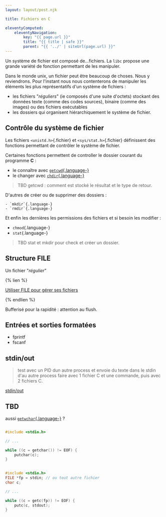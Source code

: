 ```yaml
---
layout: layout/post.njk

title: Fichiers en C

eleventyComputed:
    eleventyNavigation:
        key: "{{ page.url }}"
        title: "{{ title | safe }}"
        parent: "{{ '../' | siteUrl(page.url) }}"
---
```


Un système de fichier est composé de...fichiers. La `libc` propose une grande variété de fonction permettant de les manipuler.

Dans le monde unix, un fichier peut être beaucoup de choses. Nous y reviendrons. Pour l'instant nous nous contenterons de manipuler les éléments les plus représentatifs d'un système de fichiers :

- les fichiers "*réguliers*" (ie composés d'une suite d'octets) stockant des données texte (comme des codes sources), binaire (comme des images) ou des fichiers exécutables
- les dossiers qui organisent hiérarchiquement le système de fichier.

## Contrôle du système de fichier

Les fichiers `<unistd.h>`{.fichier} et `<sys/stat.h>`{.fichier} définissent des fonctions permettant de contrôler le système de fichier.

Certaines fonctions permettent de controller le dossier courant du programme **C** :

- le connaître avec [`getcwd`{.language-}](https://koor.fr/C/unistd.h/getcwd.wp)
- le changer avec [`chdir`{.language-}](https://koor.fr/C/unistd.h/chdir.wp)

> TBD getcwd : comment est stocké le résultat et le type de retour.

D'autres de créer ou de supprimer des dossiers :

    - `mkdir`{.language-}
    - `rmdir`{.language-}

Et enfin les dernières les permissions des fichiers et si besoin les modifier :

- `chmod`{.language-}
- `stat`{.language-}

> TBD stat et mkdir pour check et créer un dossier.

## Structure FILE

Un fichier "*régulier*"

{% lien %}

[Utiliser FILE pour gérer ses fichiers](https://www.youtube.com/watch?v=bOF-SpEAYgk&list=PLhQjrBD2T381k8ul4WQ8SQ165XqY149WW&index=20)

{% endlien %}

Bufferisé pour la rapidité : attention au flush.

## Entrées et sorties formatées

- fprintf
- fscanf

## stdin/out

> test avec un PID dun autre process et envoie du texte dans le stdin d'au autre process
> faire avec 1 fichier C et une commande, puis avec 2 fichiers C.

[stdin/out](https://stackoverflow.com/questions/15883568/reading-from-stdin)

## TBD

aussi [`getwchar`{.language-}](https://www.ibm.com/docs/en/i/7.3?topic=functions-getwchar-get-wide-character-from-stdin) ?

```c

#include <stdio.h>

// ...

while ((c = getchar()) != EOF) {
    putchar(c);
}
  
```

```c
#include <stdio.h>
FILE *fp = stdin; // ou tout autre fichier
char c;

// ...

while ((c = getc(fp)) != EOF) {
    putc(c, stdout);
}
      
```
